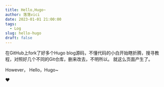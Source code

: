 ```yaml
---
title: Hello,Hugo~
author: 落落vici
date: 2023-01-01 21:00:00
tags:
  - Log
slug: hello-hugo
draft: false
---
```


在GitHub上fork了好多个Hugo blog源码，不懂代码的小白开始瞎折腾，搜寻教程，对照好几个不同的Git仓库，删来改去，不明所以。
就这么页面产生了。

However，
Hello，Hugo~

❤